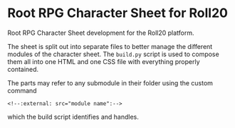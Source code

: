 # Root RPG Character Sheet for Roll20
Root RPG Character Sheet development for the Roll20 platform.

The sheet is split out into separate files to better manage the different modules of the character sheet. The `build.py` script is used to compose them all into one HTML and one CSS file with everything properly contained.

The parts may refer to any submodule in their folder using the custom command
```
<!--:external: src="module name":-->
```
which the build script identifies and handles.
